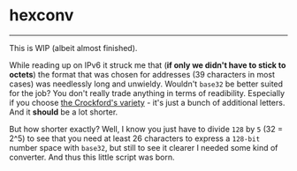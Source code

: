 # hexconv
---
This is WIP (albeit almost finished). 

While reading up on IPv6 it struck me that (**if only we didn't have to stick to octets**) the format that was chosen for addresses (39 characters in most cases) was needlessly long and unwieldy. Wouldn't `base32` be better suited for the job? You don't really trade anything in terms of readibility. Especially if you choose [the Crockford's variety](http://www.crockford.com/wrmg/base32.html "Douglas Crockford's Base32") - it's just a bunch of additional letters. And it **should** be a lot shorter.

But how shorter exactly? Well, I know you just have to divide `128` by `5` (32 = 2^5) to see that you need at least 26 characters to express a `128-bit` number space with `base32`, but still to see it clearer I needed some kind of converter. And thus this little script was born.